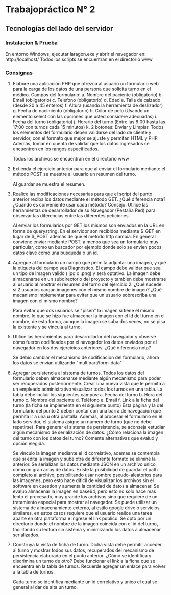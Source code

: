 # Trabajopráctico N° 2
## Tecnologías del lado del servidor

### Instalacion & Prueba

En entorno Windows, ejecutar laragon.exe y abrir el navegador en: http://localhost/
Todos los scripts se encuentran en el directorio www

### Consignas

1. Elabore una aplicación PHP que ofrezca al usuario un formulario web para la carga de los datos de una persona que solicita turno en el médico. Campos del formulario:
	a. Nombre del paciente (obligatorio)
	b. Email (obligatorio)
	c. Teléfono (obligatorio)
	d. Edad
	e. Talla de calzado (desde 20 a 45 enteros)
	f. Altura (usando la herramienta de deslizador)
	g. Fecha de nacimiento (obligatorio)
	h. Color de pelo (Usando un elemento select con las opciones que usted considere adecuadas)
	i. Fecha del turno (obligatorio)
	j. Horario del turno (Entre las 8:00 hasta las 17:00 con turnos cada 15 minutos)
	k. 2 botones: Enviar y Limpiar.
	Todos los elementos del formulario deben validarse del lado de cliente y servidor, con el formato que mejor se ajuste y permitan HTML y PHP. Además, tomar en cuenta de validar que los datos ingresados se encuentren en los rangos especificados.
	
	Todos los archivos se encuentran en el directorio www
	
2. Extienda el ejercicio anterior para que al enviar el formulario mediante el método POST se muestre al usuario un resumen del turno.

	Al guardar se muestra el resumen.
	
3. Realice las modificaciones necesarias para que el script del punto anterior reciba los datos mediante el método GET. ¿Qué diferencia nota? ¿Cuándo es conveniente usar cada método? Consejo: Utilice las herramientas de desarrollador de su Navegador (Pestaña Red) para observar las diferencias entre las diferentes peticiones.
	
	Al enviar los formularios por GET los mismos son enviados en la URL en forma de querystring. En el servidor son recibidos mediante $_GET en lugar de $_POST ademas de que el metodo http cambia.
	En general conviene enviar mediante POST, a menos que sea un formulario muy particular, como un buscador por ejemplo donde solo se envien pocos datos clave como una busqueda o un id.

4. Agregue al formulario un campo que permita adjuntar una imagen, y que la etiqueta del campo sea Diagnóstico. El campo debe validar que sea un tipo de imagen valido (.jpg o .png) y será optativo. La imagen debe almacenarse en un subdirectorio del proyecto y también debe mostrarse al usuario al mostrar el resumen del turno del ejercicio 2. ¿Qué sucede si 2 usuarios cargan imágenes con el mismo nombre de imagen? ¿Qué mecanismo implementar para evitar que un usuario sobrescriba una imagen con el mismo nombre?
	
	Para evitar que dos usuarios se "pisen" la imagen si tiene el mismo nombre, lo que se hizo fue almacenar la imagen con el id del turno en el nombre, de esta forma, aunque la imagen se suba dos veces, no se pisa la existente y se vincula al turno.
	
5. Utilice las herramientas para desarrollador del navegador y observe cómo fueron codificados por el navegador los datos enviados por el navegador en los dos ejercicios anteriores. ¿Qué diferencia nota?

	Se debio cambiar el mecanismo de codificacion del formulario, ahora los datos se envian utilizando "multipart/form-data"
	
6. Agregar persistencia al sistema de turnos. Todos los datos del formulario deben almacenarse mediante algún mecanismo para poder ser recuperados posteriormente. Crear una nueva vista que le permita a un empleado administrativo visualizar todos los turnos en una tabla. La tabla debe incluir los siguientes campos:
	a. Fecha del turno
	b. Hora del turno
	c. Nombre del paciente
	d. Teléfono
	e. Email
	f. Link a la ficha del turno (la ficha se implementa en el siguiente punto)
	Esta página y la del formulario del punto 2 deben contar con una barra de navegación que permita ir a una u otra pantalla.
	Además, al procesar el formulario en el lado servidor, el sistema asigne un número de turno (que no debe repetirse).
	Para generar el sistema de persistencia, se aconseja estudiar algún mecanismo de serialización de datos.
	¿Cómo relaciona la imagen del turno con los datos del turno? Comente alternativas que evaluó y opción elegida.
	
	Se vinculo la imagen mediante el id correlativo, ademas se contempla que si edita la imagen y sube otra de diferente formato se elimine la anterior.
	Se serializan los datos mediante JSON en un archivo unico, como un gran array de datos.
	Existe la posibilidad de guardar el path completo al archivo, posibilitando usar nombre pseudo-aleatorios para las imagenes, pero esto hace dificil de visualizar los archivos sin el software en cuestion y aumenta la cantidad de datos a almacenar.
	Se evaluo almacenar la imagen en base64, pero esto no solo hace mas lento el procesado, muy grande los archivos sino que requiere de un tratamiento especial para mostrar al navegador.
	Se puede utilizar un sistema de almacenamiento externo, al estilo google drive o servicios similares, en estos casos requiere que el usuario realice una tarea aparte en otra plataforma e ingrese el link publico.
	Se opto por un directorio donde el nombre de la imagen coincida con el id del turno, facilitando su lectura sin sistema y minimizando los datos a almacenar serializados.

7. Construya la vista de ficha de turno. Dicha vista debe permitir acceder al turno y mostrar todos sus datos, recuperados del mecanismo de persistencia elaborado en el punto anterior. ¿Cómo se identifica y discrimina un turno de otro? Debe funcionar el link a la ficha que se encuentra en la tabla de turnos. Recuerde agregar un enlace para volver a la tabla de turnos.
	
	Cada turno se identifica mediante un id correlativo y unico el cual se general al dar de alta un turno.
